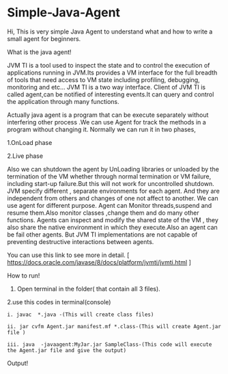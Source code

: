 # Simple-Java-Agent
Hi,
This is very simple Java Agent  to understand what and how to write a small agent for beginners.

What is the java agent!

JVM TI is a tool used to inspect the state and to control the execution of applications running in JVM.Its provides a VM interface for the full breadth of tools that need access to VM state including profiling, debugging, monitoring  and etc…
JVM TI is a two way interface. Client of JVM TI is called agent,can be notified of interesting events.It can query and control the application through many functions.

Actually java agent is a program that can be execute separately without interfering other process .We can use Agent for track the methods in a program without changing it. 
Normally we can run it in two phases, 

1.OnLoad phase 
	
2.Live phase
	
Also we can shutdown the agent by UnLoading libraries or unloaded by the termination of the VM whether through normal termination or VM failure, including start-up failure.But this will not work for uncontrolled shutdown.
JVM specify different , separate environments for each agent. And they are independent from others and changes of one not affect to another. 
We can use agent for different purpose. Agent can  Monitor threads,suspend and resume them.Also monitor classes ,change them and do many other functions.
Agents can inspect and modify the shared state of the VM , they also share the native environment in which they execute.Also an agent can be fail other agents. But  JVM TI implementations are not capable of preventing destructive interactions between agents. 

You can use this link to see more in detail. [ https://docs.oracle.com/javase/8/docs/platform/jvmti/jvmti.html ]

How to run!


1. Open terminal in the folder( that contain all 3 files).

2.use this codes in terminal(console)

	i. javac  *.java -(This will create class files)
  
	ii. jar cvfm Agent.jar manifest.mf *.class-(This will create Agent.jar file )
  
	iii. java  -javaagent:MyJar.jar SampleClass-(This code will execute the Agent.jar file and give the output)
  
Output!



